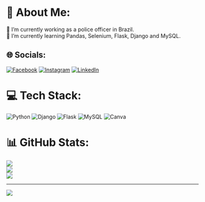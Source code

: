# 💫 About Me:
🔭 I’m currently working as a police officer in Brazil.<br>🌱 I’m currently learning Pandas, Selenium, Flask, Django and MySQL.<br>


## 🌐 Socials:
[![Facebook](https://img.shields.io/badge/Facebook-%231877F2.svg?logo=Facebook&logoColor=white)](https://facebook.com/gilson.angelelli) [![Instagram](https://img.shields.io/badge/Instagram-%23E4405F.svg?logo=Instagram&logoColor=white)](https://instagram.com/gilsonangelelli) [![LinkedIn](https://img.shields.io/badge/LinkedIn-%230077B5.svg?logo=linkedin&logoColor=white)](https://linkedin.com/in/gilsonangelellidevpython) 

# 💻 Tech Stack:
![Python](https://img.shields.io/badge/python-3670A0?style=for-the-badge&logo=python&logoColor=ffdd54) ![Django](https://img.shields.io/badge/django-%23092E20.svg?style=for-the-badge&logo=django&logoColor=white) ![Flask](https://img.shields.io/badge/flask-%23000.svg?style=for-the-badge&logo=flask&logoColor=white) ![MySQL](https://img.shields.io/badge/mysql-%2300f.svg?style=for-the-badge&logo=mysql&logoColor=white) ![Canva](https://img.shields.io/badge/Canva-%2300C4CC.svg?style=for-the-badge&logo=Canva&logoColor=white)
# 📊 GitHub Stats:
![](https://github-readme-stats.vercel.app/api?username=GilsonAngelelli&theme=dark&hide_border=false&include_all_commits=true&count_private=true)<br/>
![](https://github-readme-streak-stats.herokuapp.com/?user=GilsonAngelelli&theme=dark&hide_border=false)<br/>
![](https://github-readme-stats.vercel.app/api/top-langs/?username=GilsonAngelelli&theme=dark&hide_border=false&include_all_commits=true&count_private=true&layout=compact)

---
[![](https://visitcount.itsvg.in/api?id=GilsonAngelelli&icon=7&color=0)](https://visitcount.itsvg.in)

<!-- Proudly created with GPRM ( https://gprm.itsvg.in ) -->
